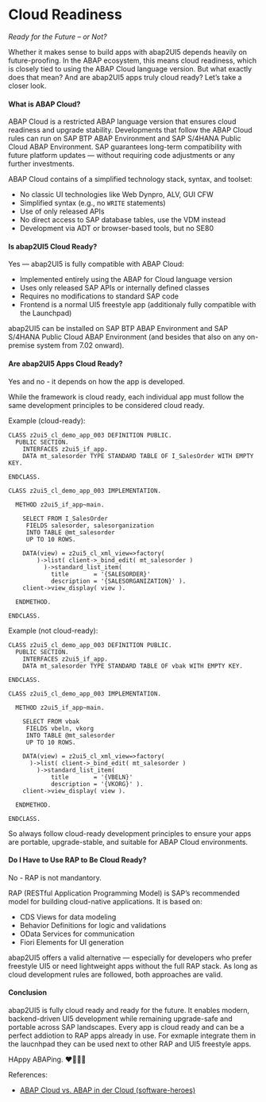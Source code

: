 # Cloud Readiness

_Ready for the Future – or Not?_

Whether it makes sense to build apps with abap2UI5 depends heavily on future-proofing. In the ABAP ecosystem, this means cloud readiness, which is closely tied to using the ABAP Cloud language version. But what exactly does that mean? And are abap2UI5 apps truly cloud ready? Let’s take a closer look.

#### What is ABAP Cloud?

ABAP Cloud is a restricted ABAP language version that ensures cloud readiness and upgrade stability. Developments that follow the ABAP Cloud rules can run on SAP BTP ABAP Environment and SAP S/4HANA Public Cloud ABAP Environment. SAP guarantees long-term compatibility with future platform updates — without requiring code adjustments or any further investments.

ABAP Cloud contains of a simplified technology stack, syntax, and toolset:

- No classic UI technologies like Web Dynpro, ALV, GUI CFW
- Simplified syntax (e.g., no `WRITE` statements)
- Use of only released APIs
- No direct access to SAP database tables, use the VDM instead
- Development via ADT or browser-based tools, but no SE80

#### Is abap2UI5 Cloud Ready?

Yes — abap2UI5 is fully compatible with ABAP Cloud:

- Implemented entirely using the ABAP for Cloud language version
- Uses only released SAP APIs or internally defined classes
- Requires no modifications to standard SAP code
- Frontend is a normal UI5 freestyle app  (additionaly fully compatible with the Launchpad)

abap2UI5 can be installed on SAP BTP ABAP Environment and SAP S/4HANA Public Cloud ABAP Environment (and besides that also on any on-premise system from 7.02 onward).

#### Are abap2UI5 Apps Cloud Ready?

Yes and no - it depends on how the app is developed.

While the framework is cloud ready, each individual app must follow the same development principles to be considered cloud ready.

Example (cloud-ready):

```abap
CLASS z2ui5_cl_demo_app_003 DEFINITION PUBLIC.
  PUBLIC SECTION.
    INTERFACES z2ui5_if_app.
    DATA mt_salesorder TYPE STANDARD TABLE OF I_SalesOrder WITH EMPTY KEY.

ENDCLASS.

CLASS z2ui5_cl_demo_app_003 IMPLEMENTATION.

  METHOD z2ui5_if_app~main.

    SELECT FROM I_SalesOrder
     FIELDS salesorder, salesorganization
     INTO TABLE @mt_salesorder
     UP TO 10 ROWS.

    DATA(view) = z2ui5_cl_xml_view=>factory(
        )->list( client->_bind_edit( mt_salesorder )
          )->standard_list_item(
            title       = '{SALESORDER}'
            description = '{SALESORGANIZATION}' ).
    client->view_display( view ).

  ENDMETHOD.

ENDCLASS.
```

Example (not cloud-ready):
```abap
CLASS z2ui5_cl_demo_app_003 DEFINITION PUBLIC.
  PUBLIC SECTION.
    INTERFACES z2ui5_if_app.
    DATA mt_salesorder TYPE STANDARD TABLE OF vbak WITH EMPTY KEY.

ENDCLASS.

CLASS z2ui5_cl_demo_app_003 IMPLEMENTATION.

  METHOD z2ui5_if_app~main.

    SELECT FROM vbak
     FIELDS vbeln, vkorg
     INTO TABLE @mt_salesorder
     UP TO 10 ROWS.

    DATA(view) = z2ui5_cl_xml_view=>factory(
      )->list( client->_bind_edit( mt_salesorder )
        )->standard_list_item(
            title       = '{VBELN}'
            description = '{VKORG}' ).
    client->view_display( view ).

  ENDMETHOD.

ENDCLASS.
```

So always follow cloud-ready development principles to ensure your apps are portable, upgrade-stable, and suitable for ABAP Cloud environments.

#### Do I Have to Use RAP to Be Cloud Ready?

No - RAP is not mandantory.

RAP (RESTful Application Programming Model) is SAP’s recommended model for building cloud-native applications. It is based on:
- CDS Views for data modeling
- Behavior Definitions for logic and validations
- OData Services for communication
- Fiori Elements for UI generation

abap2UI5 offers a valid alternative — especially for developers who prefer freestyle UI5 or need lightweight apps without the full RAP stack. As long as cloud development rules are followed, both approaches are valid.

#### Conclusion

abap2UI5 is fully cloud ready and ready for the future. It enables modern, backend-driven UI5 development while remaining upgrade-safe and portable across SAP landscapes. Every app is cloud ready and can be a perfect addiotion to RAP apps already in use. For exmaple integrate them in the laucnhpad they can be used next to other RAP and UI5 freestyle apps.

HAppy ABAPing. ❤️🦖🦕🦣


References:
* [ABAP Cloud vs. ABAP in der Cloud (software-heroes)](https://software-heroes.com/blog/abap-cloud-vs-abap-in-der-cloud)
